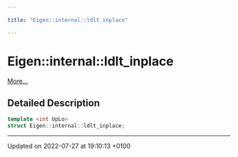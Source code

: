 ```yaml
---

title: "Eigen::internal::ldlt_inplace"

---
```


# Eigen::internal::ldlt_inplace



 [More...](#detailed-description)

## Detailed Description

```cpp
template <int UpLo>
struct Eigen::internal::ldlt_inplace;
```

-------------------------------

Updated on 2022-07-27 at 19:10:13 +0100